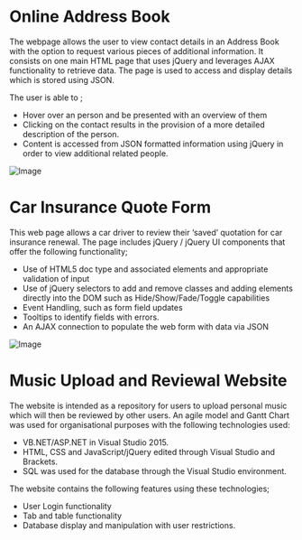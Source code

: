 # Online Address Book

The webpage allows the user to view contact details in an Address Book with the option to request various pieces of additional information. It consists on one main HTML page that uses jQuery and leverages AJAX functionality to retrieve data. The page is used to access and display details which is stored using JSON.

The user is able to ;
 - Hover over an person and be presented with an overview of them
 - Clicking on the contact results in the provision of a more detailed description of the person.
 - Content is accessed from JSON formatted information using jQuery in order to view additional related people.
 
 ![Image](src)
 
 # Car Insurance Quote Form
 
This web page allows a car driver to review their ‘saved’ quotation for car insurance renewal. The page includes jQuery / jQuery UI components that offer the following functionality;
- Use of HTML5 doc type and associated elements and appropriate validation of input
- Use of jQuery selectors to add and remove classes and adding elements directly into the DOM such as Hide/Show/Fade/Toggle capabilities
- Event Handling, such as form field updates
- Tooltips to identify fields with errors.
- An AJAX connection to populate the web form with data via JSON

 ![Image](src)
 
 # Music Upload and Reviewal Website

The website is intended as a repository for users to upload personal music which will then be reviewed by other users. An agile model and Gantt Chart was used for organisational purposes with the following technologies used: 
- VB.NET/ASP.NET in Visual Studio 2015. 
- HTML, CSS and JavaScript/jQuery edited through Visual Studio and Brackets.
- SQL was used for the database through the Visual Studio environment.

The website contains the following features using these technologies;
- User Login functionality
- Tab and table functionality
- Database display and manipulation with user restrictions.
